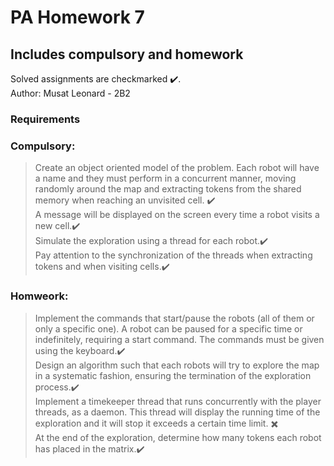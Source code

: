 # PA Homework 7
## Includes compulsory and homework 

Solved assignments are checkmarked ✔️.<br />
Author: Musat Leonard - 2B2

### Requirements
### Compulsory:
> Create an object oriented model of the problem. Each robot will have a name and they must perform in a concurrent manner, moving randomly around the map and extracting tokens from the shared memory when reaching an unvisited cell. ✔️<br />
> A message will be displayed on the screen every time a robot visits a new cell.✔️<br />
> Simulate the exploration using a thread for each robot.✔️<br />
> Pay attention to the synchronization of the threads when extracting tokens and when visiting cells.✔️<br />

### Homweork:
> Implement the commands that start/pause the robots (all of them or only a specific one). A robot can be paused for a specific time or indefinitely, requiring a start command. The commands must be given using the keyboard.✔️<br />
> Design an algorithm such that each robots will try to explore the map in a systematic fashion, ensuring the termination of the exploration process.✔️<br /> 
> Implement a timekeeper thread that runs concurrently with the player threads, as a daemon. This thread will display the running time of the exploration and it will stop it exceeds a certain time limit. ✖️ <br />
> At the end of the exploration, determine how many tokens each robot has placed in the matrix.✔️


